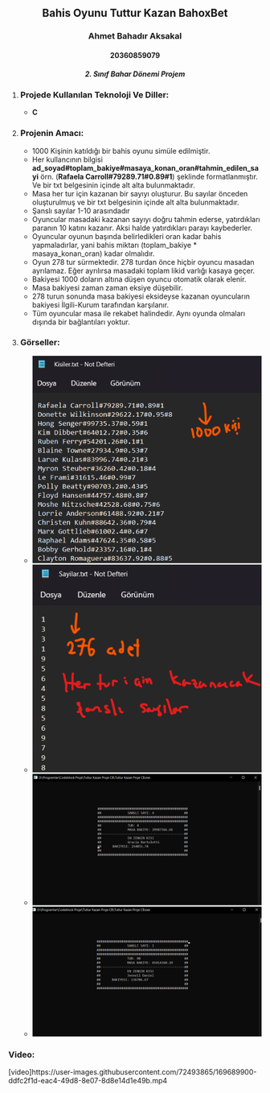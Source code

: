 <h2 align="center">Bahis Oyunu Tuttur Kazan BahoxBet</h2>
<h3 align="center" color="Darkblue">Ahmet Bahadır Aksakal</h3>
<h4 align="center" color="Darkblue">20360859079</h4>
<h5 align="center" color="Darkblue">2. Sınıf Bahar Dönemi Projem</h5>

<ol>
  <li>
      <h3 color="Red">Projede Kullanılan Teknoloji Ve Diller:</h3>
      <ul>
        <li><strong>C</strong></li>
      </ul>
  </li>
   <li>
      <h3 color="Red">Projenin Amacı: </h3>
      <ul>
        <li>1000 Kişinin katıldığı bir bahis oyunu simüle edilmiştir.</li>
        <li>Her kullancının bilgisi <b>ad_soyad#toplam_bakiye#masaya_konan_oran#tahmin_edilen_sayi</b> örn. (<b>Rafaela Carroll#79289.71#0.89#1</b>) şeklinde formatlanmıştır. Ve bir txt belgesinin içinde alt alta bulunmaktadır.</li>
        <li>Masa her tur için kazanan bir sayıyı oluşturur. Bu sayılar önceden oluşturulmuş ve bir txt belgesinin içinde alt alta bulunmaktadır.</li>
        <li>Şanslı sayılar 1-10 arasındadır</li>
        <li>Oyuncular masadaki kazanan sayıyı doğru tahmin ederse, yatırdıkları paranın 10 katını kazanır. Aksi halde yatırdıkları parayı kaybederler.</li>
        <li>Oyuncular oyunun başında belirledikleri oran kadar bahis yapmaladırlar, yani bahis miktarı (toplam_bakiye * masaya_konan_oran) kadar olmalıdır.</li>
        <li>Oyun 278 tur sürmektedir. 278 turdan önce hiçbir oyuncu masadan ayrılamaz. Eğer ayrılırsa masadaki toplam likid varlığı kasaya geçer.</li>
        <li>Bakiyesi 1000 doların altına düşen oyuncu otomatik olarak elenir.</li>
        <li>Masa bakiyesi zaman zaman eksiye düşebilir.</li>
        <li>278 turun sonunda masa bakiyesi eksideyse kazanan oyuncuların bakiyesi İlgili-Kurum tarafından karşılanır.</li>
        <li>Tüm oyuncular masa ile rekabet halindedir. Aynı oyunda olmaları dışında bir bağlantıları yoktur.</li>
      </ul>
  </li>
  <li>
      <h3 color="Red">Görseller:</h3>
      <ul>
        <li><img src="Readme-img-video/adim0.png"></li>
        <li><img src="Readme-img-video/adim1.png"></li>
        <li><img src="Readme-img-video/adim2.png"></li>
        <li><img src="Readme-img-video/adim3.png"></li>
      </ul>
  </li>
  </ol>
      <h3 color="Red">Video:</h3>
[video]https://user-images.githubusercontent.com/72493865/169689900-ddfc2f1d-eac4-49d8-8e07-8d8e14d1e49b.mp4






  
    



